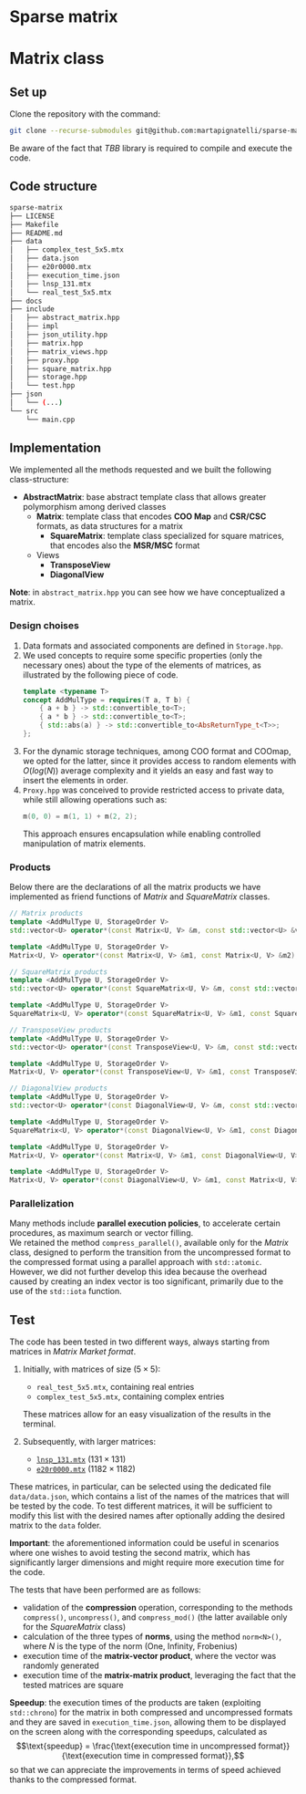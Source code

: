# Sparse matrix 

# Matrix class

## Set up
Clone the repository with the command: 
```bash
git clone --recurse-submodules git@github.com:martapignatelli/sparse-matrix.git
```
Be aware of the fact that _TBB_ library is required to compile and execute the code.

## Code structure

```bash
sparse-matrix
├── LICENSE
├── Makefile
├── README.md
├── data
│   ├── complex_test_5x5.mtx
│   ├── data.json
│   ├── e20r0000.mtx
│   ├── execution_time.json
│   ├── lnsp_131.mtx
│   └── real_test_5x5.mtx
├── docs
├── include
│   ├── abstract_matrix.hpp
│   ├── impl
│   ├── json_utility.hpp
│   ├── matrix.hpp
│   ├── matrix_views.hpp
│   ├── proxy.hpp
│   ├── square_matrix.hpp
│   ├── storage.hpp
│   └── test.hpp
├── json
│   └── (...)
└── src
    └── main.cpp
```

## Implementation
We implemented all the methods requested and we built the following class-structure:
- **AbstractMatrix**: base abstract template class that allows greater polymorphism among derived classes
    - **Matrix**: template class that encodes **COO Map** and **CSR/CSC** formats, as data structures for a matrix
        - **SquareMatrix**: template class specialized for square matrices, that encodes also the **MSR/MSC** format
    - Views
        - **TransposeView**
        - **DiagonalView**

**Note**: in `abstract_matrix.hpp` you can see how we have conceptualized a matrix.

### Design choises
1) Data formats and associated components are defined in `Storage.hpp`.
2) We used concepts to require some specific properties (only the necessary ones) about the type of the elements of matrices, as illustrated by the following piece of code.
    ```cpp
    template <typename T>
    concept AddMulType = requires(T a, T b) {
        { a + b } -> std::convertible_to<T>;
        { a * b } -> std::convertible_to<T>;
        { std::abs(a) } -> std::convertible_to<AbsReturnType_t<T>>;
    };
    ```
3) For the dynamic storage techniques, among COO format and COOmap, we opted for the latter, since it provides access to random elements with $O(log(N))$ average complexity and it yields an easy and fast way to insert the elements in order.
4) `Proxy.hpp` was conceived to provide restricted access to private data, while still allowing operations such as:
    ```cpp
    m(0, 0) = m(1, 1) + m(2, 2);
    ```
    This approach ensures encapsulation while enabling controlled manipulation of matrix elements.

### Products
Below there are the declarations of all the matrix products we have implemented as friend functions of _Matrix_ and _SquareMatrix_ classes.
```cpp
// Matrix products
template <AddMulType U, StorageOrder V>
std::vector<U> operator*(const Matrix<U, V> &m, const std::vector<U> &v);

template <AddMulType U, StorageOrder V>
Matrix<U, V> operator*(const Matrix<U, V> &m1, const Matrix<U, V> &m2);

// SquareMatrix products
template <AddMulType U, StorageOrder V>
std::vector<U> operator*(const SquareMatrix<U, V> &m, const std::vector<U> &v);

template <AddMulType U, StorageOrder V>
SquareMatrix<U, V> operator*(const SquareMatrix<U, V> &m1, const SquareMatrix<U, V> &m2);

// TransposeView products 
template <AddMulType U, StorageOrder V>
std::vector<U> operator*(const TransposeView<U, V> &m, const std::vector<U> &v);

template <AddMulType U, StorageOrder V>
Matrix<U, V> operator*(const TransposeView<U, V> &m1, const TransposeView<U, V> &m2);

// DiagonalView products
template <AddMulType U, StorageOrder V>
std::vector<U> operator*(const DiagonalView<U, V> &m, const std::vector<U> &v);

template <AddMulType U, StorageOrder V>
SquareMatrix<U, V> operator*(const DiagonalView<U, V> &m1, const DiagonalView<U, V> &m2);

template <AddMulType U, StorageOrder V>
Matrix<U, V> operator*(const Matrix<U, V> &m1, const DiagonalView<U, V> &m2);

template <AddMulType U, StorageOrder V>
Matrix<U, V> operator*(const DiagonalView<U, V> &m1, const Matrix<U, V> &m2);
```
### Parallelization 
Many methods include **parallel execution policies**, to accelerate certain procedures, as maximum search or vector filling.\
We retained the method `compress_parallel()`, available only for the _Matrix_ class, designed to perform the transition from the uncompressed format to the compressed format using a parallel approach with `std::atomic`. However, we did not further develop this idea because the overhead caused by creating an index vector is too significant, primarily due to the use of the `std::iota` function.

## Test
The code has been tested in two different ways, always starting from matrices in _Matrix Market format_.

1) Initially, with matrices of size $(5 \times 5)$:
    - `real_test_5x5.mtx`, containing real entries
    - `complex_test_5x5.mtx`, containing complex entries  
    
    These matrices allow for an easy visualization of the results in the terminal.

2) Subsequently, with larger matrices:
    - [`lnsp_131.mtx`](https://math.nist.gov/MatrixMarket/data/Harwell-Boeing/lns/lnsp_131.html) $(131 \times 131)$
    - [`e20r0000.mtx`](https://math.nist.gov/MatrixMarket/data/SPARSKIT/drivcav/e20r0000.html) $(1182 \times 1182)$

These matrices, in particular, can be selected using the dedicated file `data/data.json`, which contains a list of the names of the matrices that will be tested by the code. To test different matrices, it will be sufficient to modify this list with the desired names after optionally adding the desired matrix to the `data` folder.

**Important**: the aforementioned information could be useful in scenarios where one wishes to avoid testing the second matrix, which has significantly larger dimensions and might require more execution time for the code.

The tests that have been performed are as follows:
- validation of the **compression** operation, corresponding to the methods `compress()`, `uncompress()`, and `compress_mod()` (the latter available only for the _SquareMatrix_ class)
- calculation of the three types of **norms**, using the method `norm<N>()`, where $N$ is the type of the norm (One, Infinity, Frobenius)
- execution time of the **matrix-vector product**, where the vector was randomly generated
- execution time of the **matrix-matrix product**, leveraging the fact that the tested matrices are square

**Speedup**: the execution times of the products are taken (exploiting `std::chrono`) for the matrix in both compressed and uncompressed formats and they are saved in `execution_time.json`, allowing them to be displayed on the screen along with the corresponding speedups, calculated as
$$\text{speedup} = \frac{\text{execution time in uncompressed format}}{\text{execution time in compressed format}},$$
so that we can appreciate the improvements in terms of speed achieved thanks to the compressed format.



